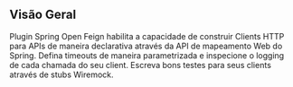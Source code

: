 ## Visão Geral

Plugin Spring Open Feign habilita a capacidade de construir Clients HTTP para APIs de maneira declarativa através da API de mapeamento Web do Spring. Defina timeouts de maneira parametrizada e inspecione o logging de cada chamada do seu client. Escreva bons testes para seus clients através de stubs Wiremock.